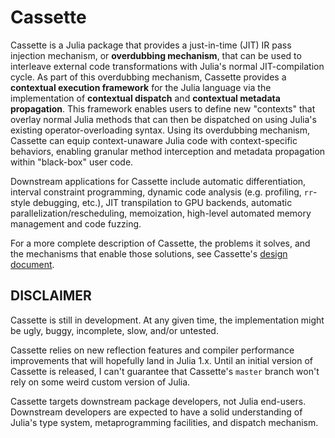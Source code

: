 # Cassette

Cassette is a Julia package that provides a just-in-time (JIT) IR pass injection mechanism,
or **overdubbing mechanism**, that can be used to interleave external code transformations
with Julia's normal JIT-compilation cycle. As part of this overdubbing mechanism, Cassette
provides a **contextual execution framework** for the Julia language via the implementation
of **contextual dispatch** and **contextual metadata propagation**. This framework enables
users to define new "contexts" that overlay normal Julia methods that can then be dispatched
on using Julia's existing operator-overloading syntax. Using its overdubbing mechanism,
Cassette can equip context-unaware Julia code with context-specific behaviors, enabling
granular method interception and metadata propagation within "black-box" user code.

Downstream applications for Cassette include automatic differentiation, interval constraint
programming, dynamic code analysis (e.g. profiling, `rr`-style debugging, etc.), JIT
transpilation to GPU backends, automatic parallelization/rescheduling, memoization,
high-level automated memory management and code fuzzing.

For a more complete description of Cassette, the problems it solves, and the mechanisms
that enable those solutions, see Cassette's [design document](docs/design.md).

## DISCLAIMER

Cassette is still in development. At any given time, the implementation might be ugly,
buggy, incomplete, slow, and/or untested.

Cassette relies on new reflection features and compiler performance improvements that will
hopefully land in Julia 1.x. Until an initial version of Cassette is released, I can't
guarantee that Cassette's `master` branch won't rely on some weird custom version of Julia.

Cassette targets downstream package developers, not Julia end-users. Downstream developers
are expected to have a solid understanding of Julia's type system, metaprogramming
facilities, and dispatch mechanism.
